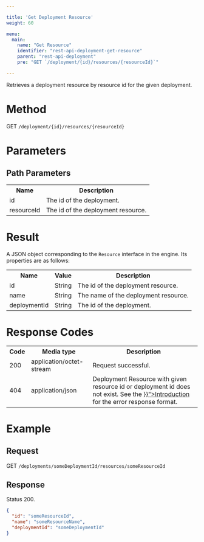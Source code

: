 ```yaml
---

title: 'Get Deployment Resource'
weight: 60

menu:
  main:
    name: "Get Resource"
    identifier: "rest-api-deployment-get-resource"
    parent: "rest-api-deployment"
    pre: "GET `/deployment/{id}/resources/{resourceId}`"

---
```



Retrieves a deployment resource by resource id for the given deployment.


# Method

GET `/deployment/{id}/resources/{resourceId}`


# Parameters

## Path Parameters

<table class="table table-striped">
  <tr>
    <th>Name</th>
    <th>Description</th>
  </tr>
  <tr>
    <td>id</td>
    <td>The id of the deployment.</td>
  </tr>
  <tr>
    <td>resourceId</td>
    <td>The id of the deployment resource.</td>
  </tr>
</table>


# Result

A JSON object corresponding to the `Resource` interface in the engine.
Its properties are as follows:

<table class="table table-striped">
  <tr>
    <th>Name</th>
    <th>Value</th>
    <th>Description</th>
  </tr>
  <tr>
    <td>id</td>
    <td>String</td>
    <td>The id of the deployment resource.</td>
  </tr>
  <tr>
    <td>name</td>
    <td>String</td>
    <td>The name of the deployment resource.</td>
  </tr>
  <tr>
    <td>deploymentId</td>
    <td>String</td>
    <td>The id of the deployment.</td>
  </tr>
</table>


# Response Codes

<table class="table table-striped">
  <tr>
    <th>Code</th>
    <th>Media type</th>
    <th>Description</th>
  </tr>
  <tr>
    <td>200</td>
    <td>application/octet-stream</td>
    <td>Request successful.</td>
  </tr>
  <tr>
    <td>404</td>
    <td>application/json</td>
    <td>Deployment Resource with given resource id or deployment id does not exist. See the <a href="{{< relref "reference/rest/overview/_index.md#error-handling" >}}">Introduction</a> for the error response format.</td>
  </tr>
</table>


# Example

## Request

GET `/deployments/someDeploymentId/resources/someResourceId`

## Response

Status 200.

```json
{
  "id": "someResourceId",
  "name": "someResourceName",
  "deploymentId": "someDeploymentId"
}
```

